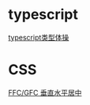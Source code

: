 # typescript

[typescript类型体操](https://github.com/qinhualian/qinhualian.github.io/issues/1)


# CSS


[FFC/GFC 垂直水平居中](https://github.com/qinhualian/qinhualian.github.io/issues/1)
